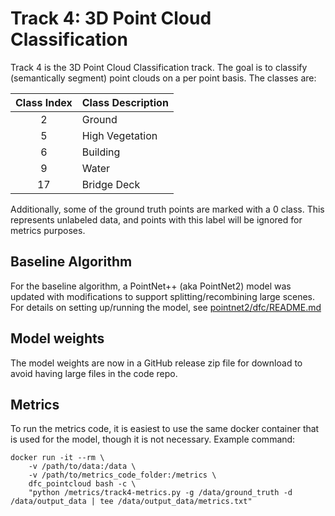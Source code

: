 # Track 4: 3D Point Cloud Classification
Track 4 is the 3D Point Cloud Classification track.  The goal is to classify (semantically segment) point clouds on a per point basis.  The classes are:

| Class Index   | Class Description |
| :-----------: | ----------------- |
| 2             | Ground            |
| 5             | High Vegetation   |
| 6             | Building          |
| 9             | Water             |
| 17            | Bridge Deck       |

Additionally, some of the ground truth points are marked with a 0 class.  This represents unlabeled data, and points with this label will be ignored for metrics purposes.

## Baseline Algorithm
For the baseline algorithm, a PointNet++ (aka PointNet2) model was updated with modifications to support splitting/recombining large scenes.  For details on setting up/running the model, see [pointnet2/dfc/README.md](pointnet2/dfc/README.md)


## Model weights

The model weights are now in a GitHub release zip file for download to avoid having large files in the code repo. 

## Metrics
To run the metrics code, it is easiest to use the same docker container that is used for the model, though it is not necessary.  Example command:

```
docker run -it --rm \
    -v /path/to/data:/data \
    -v /path/to/metrics_code_folder:/metrics \
    dfc_pointcloud bash -c \
    "python /metrics/track4-metrics.py -g /data/ground_truth -d /data/output_data | tee /data/output_data/metrics.txt"
```
